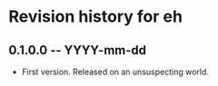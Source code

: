 # Revision history for eh

## 0.1.0.0 -- YYYY-mm-dd

* First version. Released on an unsuspecting world.
